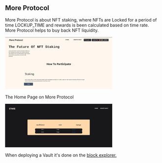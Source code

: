 ## More Protocol

More Protocol is about NFT staking, where NFTs are Locked for a period of time LOCKUP_TIME and rewards is been calculated based on time rate.
More Protocol helps to buy back NFT liquidity.

<p>
  <img src="./img/home.png" width="350">
</p>

The Home Page on More Protocol

<p>
  <img src="./img/stake.png" width="350">
</p>

When deploying a Vault it's done on the 
<a href ="https://goerli.etherscan.io/address/0x9018497AC0a1369c8cD1Fa4F39f7213161B84363#readContract">block explorer. </a> 